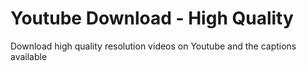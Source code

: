 # Youtube Download - High Quality
Download high quality resolution videos on Youtube and the captions available
